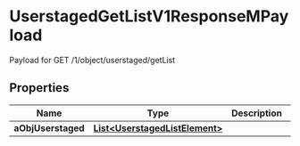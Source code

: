 

# UserstagedGetListV1ResponseMPayload

Payload for GET /1/object/userstaged/getList

## Properties

| Name | Type | Description | Notes |
|------------ | ------------- | ------------- | -------------|
|**aObjUserstaged** | [**List&lt;UserstagedListElement&gt;**](UserstagedListElement.md) |  |  |



